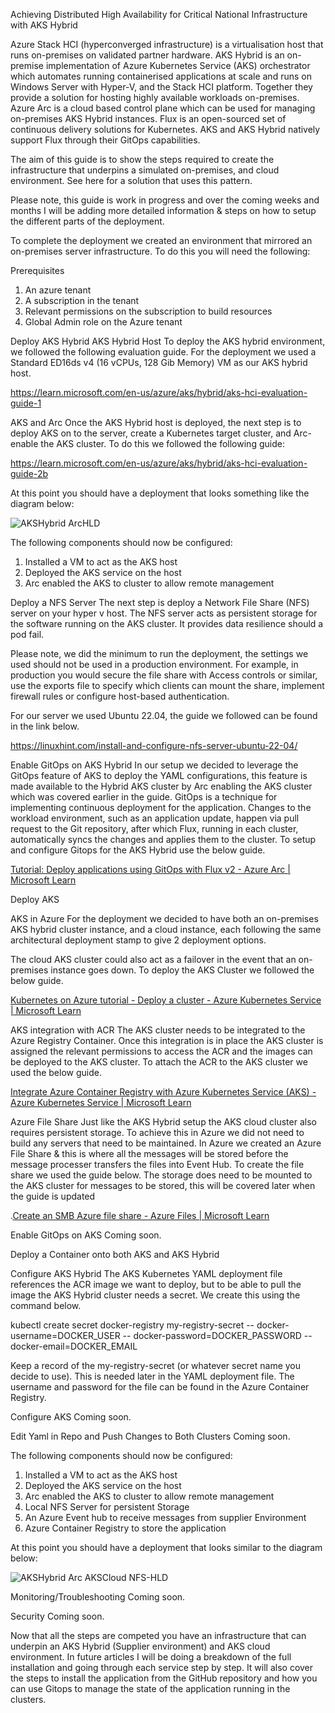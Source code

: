 Achieving Distributed High Availability for Critical National Infrastructure with AKS Hybrid

Azure Stack HCI (hyperconverged infrastructure) is a virtualisation host that runs on-premises on validated partner hardware. AKS Hybrid is an on-premise implementation of Azure Kubernetes Service (AKS) orchestrator which automates running containerised applications at scale and runs on Windows Server with Hyper-V, and the Stack HCI platform. Together they provide a solution for hosting highly available workloads on-premises. Azure Arc is a cloud based control plane which can be used for managing on-premises AKS Hybrid instances. Flux is an open-sourced set of continuous delivery solutions for Kubernetes. AKS and AKS Hybrid natively support Flux through their GitOps capabilities.

The aim of this guide is to show the steps required to create the infrastructure that underpins a simulated on-premises, and cloud environment.  See here for a solution that uses this pattern.

Please note, this guide is work in progress and over the coming weeks and months I will be adding more detailed information & steps on how to setup the different parts of the deployment. 

To complete the deployment we created an environment that mirrored an on-premises server infrastructure. To do this you will need the following:

Prerequisites
1)	An azure tenant 
2)	A subscription in the tenant
3)	Relevant permissions on the subscription to build resources 
4)	Global Admin role on the Azure tenant


Deploy AKS Hybrid 
AKS Hybrid Host
To deploy the AKS hybrid environment, we followed the following evaluation guide. For the deployment we used a Standard ED16ds v4 (16 vCPUs, 128 Gib Memory) VM as our AKS hybrid host.

https://learn.microsoft.com/en-us/azure/aks/hybrid/aks-hci-evaluation-guide-1 


AKS and Arc
Once the AKS Hybrid host is deployed, the next step is to deploy AKS on to the server, create a Kubernetes target cluster, and Arc-enable the AKS cluster. To do this we followed the following guide:  

https://learn.microsoft.com/en-us/azure/aks/hybrid/aks-hci-evaluation-guide-2b 

At this point you should have a deployment that looks something like the diagram below:

![AKSHybrid ArcHLD](https://github.com/philljudge/aks-hybrid-api-poc/assets/131694192/00cffda9-b6b2-4079-a507-af1318d95117)

The following components should now be configured:	
1)	Installed a VM to act as the AKS host
2)	Deployed the AKS service on the host
3)	Arc enabled the AKS to cluster to allow remote management

Deploy a NFS Server
The next step is deploy a Network File Share (NFS) server on your hyper v host. The NFS server acts as persistent storage for the software running on the AKS cluster. It provides data resilience should a pod fail.

Please note, we did the minimum to run the deployment, the settings we used should not be used in a production environment. For example, in production you would secure the file share with Access controls or similar, use the exports file to specify which clients can mount the share, implement firewall rules or configure host-based authentication.

For our server we used Ubuntu 22.04, the guide we followed can be found in the link below. 

https://linuxhint.com/install-and-configure-nfs-server-ubuntu-22-04/ 


Enable GitOps on AKS Hybrid
In our setup we decided to leverage the GitOps feature of AKS to deploy the YAML configurations, this feature is made available to the Hybrid AKS cluster by Arc enabling the AKS cluster which was covered earlier in the guide.  GitOps is a technique for implementing continuous deployment for the application.  Changes to the workload environment, such as an application update, happen via pull request to the Git repository, after which Flux, running in each cluster, automatically syncs the changes and applies them to the cluster.  To setup and configure Gitops for the AKS Hybrid use the below guide.

[Tutorial: Deploy applications using GitOps with Flux v2 - Azure Arc | Microsoft Learn](https://learn.microsoft.com/en-us/azure/azure-arc/kubernetes/tutorial-use-gitops-flux2?tabs=azure-portal)

Deploy AKS

AKS in Azure
For the deployment we decided to have both an on-premises AKS hybrid cluster instance, and a cloud instance, each following the same architectural deployment stamp to give 2 deployment options.

The cloud AKS cluster could also act as a failover in the event that an on-premises instance goes down. To deploy the AKS Cluster we followed the below guide.

[Kubernetes on Azure tutorial - Deploy a cluster - Azure Kubernetes Service | Microsoft Learn](https://learn.microsoft.com/en-us/azure/aks/tutorial-kubernetes-deploy-cluster?tabs=azure-cli)

AKS integration with ACR
The AKS cluster needs to be integrated to the Azure Registry Container.  Once this integration is in place the AKS cluster is assigned the relevant permissions to access the ACR and the images can be deployed to the AKS cluster.  To attach the ACR to the AKS cluster we used the below guide. 

[Integrate Azure Container Registry with Azure Kubernetes Service (AKS) - Azure Kubernetes Service | Microsoft Learn](https://learn.microsoft.com/en-us/azure/aks/cluster-container-registry-integration?tabs=azure-cli)

Azure File Share
Just like the AKS Hybrid setup the AKS cloud cluster also requires persistent storage.  To achieve this in Azure we did not need to build any servers that need to be maintained.  In Azure we created an Azure File Share & this is where all the messages will be stored before the message processer transfers the files into Event Hub.  To create the file share we used the guide below.  The storage does need to be mounted to the AKS cluster for messages to be stored, this will be covered later when the guide is updated

.[Create an SMB Azure file share - Azure Files | Microsoft Learn](https://learn.microsoft.com/en-us/azure/storage/files/storage-how-to-create-file-share?tabs=azure-cli)  

Enable GitOps on AKS
Coming soon.


Deploy a Container onto both AKS and AKS Hybrid

Configure AKS Hybrid
The AKS Kubernetes YAML deployment file references the ACR image we want to deploy, but to be able to pull the image the AKS Hybrid cluster needs a secret. We create this using the command below.

kubectl create secret docker-registry my-registry-secret 
-- docker-username=DOCKER_USER 
-- docker-password=DOCKER_PASSWORD 
-- docker-email=DOCKER_EMAIL

Keep a record of the my-registry-secret (or whatever secret name you decide to use). This is needed later in the YAML deployment file.  The username and password for the file can be found in the Azure Container Registry. 

Configure AKS
Coming soon.

Edit Yaml in Repo and Push Changes to Both Clusters
Coming soon.


The following components should now be configured:	
1)	Installed a VM to act as the AKS host
2)	Deployed the AKS service on the host
3)	Arc enabled the AKS to cluster to allow remote management
4)	Local NFS Server for persistent Storage 
5)	An Azure Event hub to receive messages from supplier Environment
6)	Azure Container Registry to store the application

At this point you should have a deployment that looks similar to the diagram below:

![AKSHybrid Arc AKSCloud NFS-HLD](https://github.com/philljudge/aks-hybrid-api-poc/assets/131694192/a7e72d92-d381-4901-ba8c-dda95a979b10)


Monitoring/Troubleshooting
Coming soon.

Security
Coming soon.

Now that all the steps are competed you have an infrastructure that can underpin an AKS Hybrid (Supplier environment) and AKS cloud environment.  In future articles I will be doing a breakdown of the full installation and going through each service step by step.  It will also cover the steps to install the application from the GitHub repository and how you can use Gitops to manage the state of the application running in the clusters. 



